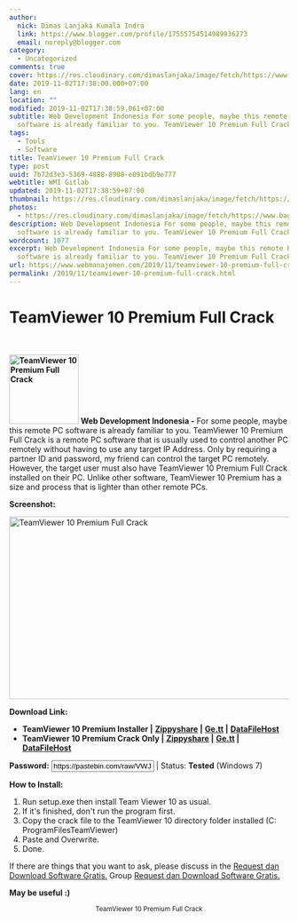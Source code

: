 ```yaml
---
author:
  nick: Dimas Lanjaka Kumala Indra
  link: https://www.blogger.com/profile/17555754514989936273
  email: noreply@blogger.com
category:
  - Uncategorized
comments: true
cover: https://res.cloudinary.com/dimaslanjaka/image/fetch/https://www.bagas31.com/wp-content/uploads/2015/02/Untitled-2.jpg
date: 2019-11-02T17:38:00.000+07:00
lang: en
location: ""
modified: 2019-11-02T17:38:59.061+07:00
subtitle: Web Development Indonesia For some people, maybe this remote PC
  software is already familiar to you. TeamViewer 10 Premium Full Crack
tags:
  - Tools
  - Software
title: TeamViewer 10 Premium Full Crack
type: post
uuid: 7b72d3e3-5369-4888-8908-e091bdb9e777
webtitle: WMI Gitlab
updated: 2019-11-02T17:38:59+07:00
thumbnail: https://res.cloudinary.com/dimaslanjaka/image/fetch/https://www.bagas31.com/wp-content/uploads/2015/02/Untitled-2.jpg
photos:
  - https://res.cloudinary.com/dimaslanjaka/image/fetch/https://www.bagas31.com/wp-content/uploads/2015/02/Untitled-2.jpg
description: Web Development Indonesia For some people, maybe this remote PC
  software is already familiar to you. TeamViewer 10 Premium Full Crack
wordcount: 1077
excerpt: Web Development Indonesia For some people, maybe this remote PC
  software is already familiar to you. TeamViewer 10 Premium Full Crack
url: https://www.webmanajemen.com/2019/11/teamviewer-10-premium-full-crack.html
permalink: /2019/11/teamviewer-10-premium-full-crack.html
---
```


<h1 for="title" class="notranslate">TeamViewer 10 Premium Full Crack</h1><div id="A-G-C" date="28 Oct 2019 15:21:31"><div id="agcontent"><link rel="stylesheet" src="https://cdn.jsdelivr.net/gh/dimaslanjaka/Web-Manajemen@master/AGC/css/bagas31.css"><div class="post_content entry-content"><div class="cumplung"><br></div><p> <strong><a href="https://web-manajemen.blogspot.com/p/search.html?q=Untitled%20jpg" target="_blank" rel="noopener" class="notranslate"><img class="size-full wp-image-8191 alignleft" src="https://res.cloudinary.com/dimaslanjaka/image/fetch/https://www.bagas31.com/wp-content/uploads/2015/02/Untitled-2.jpg" alt="TeamViewer 10 Premium Full Crack" width="125" height="125"></a></strong> <span class="notranslate"> <strong>Web Development Indonesia -</strong> For some people, maybe this remote PC software is already familiar to you.</span> <span class="notranslate"> TeamViewer 10 Premium Full Crack is a remote PC software that is usually used to control another PC remotely without having to use any target IP Address.</span> <span class="notranslate"> Only by requiring a partner ID and password, my friend can control the target PC remotely.</span> <span class="notranslate"> However, the target user must also have TeamViewer 10 Premium Full Crack installed on their PC.</span> <span class="notranslate"> Unlike other software, TeamViewer 10 Premium has a size and process that is lighter than other remote PCs.</span> </p><p> <span class="notranslate"> <strong>Screenshot:</strong></span> </p><p> <a href="https://web-manajemen.blogspot.com/p/search.html?q=Untitled%20jpg" target="_blank" rel="noopener" class="notranslate"><img class="aligncenter size-large wp-image-8190" src="https://res.cloudinary.com/dimaslanjaka/image/fetch/https://www.bagas31.com/wp-content/uploads/2015/02/Untitled-1-1024x544.jpg" alt="TeamViewer 10 Premium Full Crack" width="620" height="329"></a> </p><p> <span class="notranslate"> <strong>Download Link:</strong></span> </p><ul><li> <span class="notranslate"> <strong>TeamViewer 10 Premium Installer |</strong></span> <span class="notranslate"> <strong><a href="https://dimaslanjaka.github.io/page/safelink.html?url=aHR0cDovL2FkZi5seS8xS3p5R2M=" rel="nofollow" target="_blank" class="notranslate">Zippyshare</a> |</strong></span> <span class="notranslate"> <strong><a href="https://dimaslanjaka.github.io/page/safelink.html?url=aHR0cDovL2FkZi5seS8xS3p5RGI=" rel="nofollow" target="_blank" class="notranslate">Ge.tt</a> |</strong></span> <strong><a href="https://dimaslanjaka.github.io/page/safelink.html?url=aHR0cDovL2FkZi5seS8xS3p5Q2g=" rel="nofollow" target="_blank" class="notranslate">DataFileHost</a></strong> </li><li> <span class="notranslate"> <strong>TeamViewer 10 Premium Crack Only |</strong></span> <span class="notranslate"> <strong><a href="https://dimaslanjaka.github.io/page/safelink.html?url=aHR0cDovL2FkZi5seS8xS3p5SnU=" rel="nofollow" target="_blank" class="notranslate">Zippyshare</a> |</strong></span> <span class="notranslate"> <strong><a href="https://dimaslanjaka.github.io/page/safelink.html?url=aHR0cDovL2FkZi5seS8xS3p5RjY=" rel="nofollow" target="_blank" class="notranslate">Ge.tt</a> |</strong></span> <strong><a href="https://dimaslanjaka.github.io/page/safelink.html?url=aHR0cDovL2FkZi5seS8xS3p5SXQ=" rel="nofollow" target="_blank" class="notranslate">DataFileHost</a></strong> </li></ul><p> <span class="notranslate"> <strong>Password:</strong></span> <input style="text-align: center;" type="text" value="https://pastebin.com/raw/VWJ1FjxT"> <span class="notranslate"> |</span> <span class="notranslate"> Status: <span><strong>Tested</strong></span> (Windows 7)</span> </p><p> <span class="notranslate"> <strong>How to Install:</strong></span> </p><ol><li> <span class="notranslate"> Run setup.exe then install Team Viewer 10 as usual.</span> </li><li> <span class="notranslate"> If it's finished, don't run the program first.</span> </li><li> <span class="notranslate"> Copy the crack file to the TeamViewer 10 directory folder installed (C: ProgramFilesTeamViewer)</span> </li><li> <span class="notranslate"> Paste and Overwrite.</span> </li><li> <span class="notranslate"> Done.</span> </li></ol><p> <span class="notranslate"> If there are things that you want to ask, please discuss in the <a href="https://dimaslanjaka.github.io/page/safelink.html?url=aHR0cHM6Ly93d3cuZmFjZWJvb2suY29tL2dyb3Vwcy9CYWdhczMx" rel="nofollow" target="_blank" class="notranslate">Request dan Download Software Gratis.</a> Group <a href="https://dimaslanjaka.github.io/page/safelink.html?url=aHR0cHM6Ly93d3cuZmFjZWJvb2suY29tL2dyb3Vwcy9CYWdhczMx" rel="nofollow" target="_blank" class="notranslate">Request dan Download Software Gratis.</a></span> </p><p> <span class="notranslate"> <strong>May be useful :)</strong></span> </p><div itemprop="publisher" itemscope="" itemtype="https://schema.org/Organization"></div></div><center> <span class="notranslate"> <small>TeamViewer 10 Premium Full Crack</small></span> </center></div></div>  <script src="https://codepen.io/dimaslanjaka/pen/aQRrbR.js"></script>